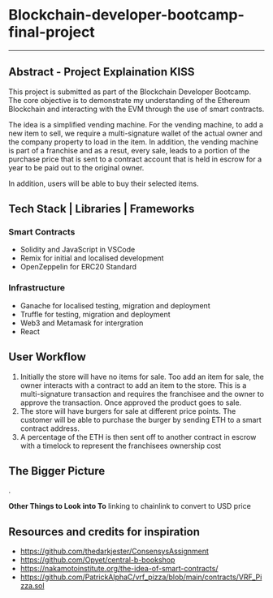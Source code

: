 # Blockchain-developer-bootcamp-final-project
---
## Abstract - Project Explaination KISS
This project is submitted as part of the Blockchain Developer Bootcamp. The core objective is to demonstrate my understanding of the Ethereum Blockchain and interacting with the EVM through the use of smart contracts. 

The idea is a simplified vending machine. For the vending machine, to add a new item to sell, we require a multi-signature wallet of the actual owner and the company property to load in the item. In addition, the vending machine is part of a franchise and as a resut, every sale, leads to a portion of the purchase price that is sent to a contract account that is held in escrow for a year to be paid out to the original owner. 

In addition, users will be able to buy their selected items. 

## Tech Stack | Libraries | Frameworks
### Smart Contracts
- Solidity and JavaScript in VSCode
- Remix for initial and localised development
- OpenZeppelin for ERC20 Standard

### Infrastructure
- Ganache for localised testing, migration and deployment
- Truffle for testing, migration and deployment
- Web3 and Metamask for intergration
- React
  
## User Workflow
1. Initially the store will have no items for sale. Too add an item for sale, the owner interacts with a contract to add an item to the store. This is a multi-signature transaction and requires the franchisee and the owner to approve the transaction. Once approved the product goes to sale. 
2. The store will have burgers for sale at different price points. The customer will be able to purchase the burger by sending ETH to a smart contract address. 
3. A percentage of the ETH is then sent off to another contract in escrow with a timelock to represent the franchisees ownership cost


## The Bigger Picture
. 

**Other Things to Look into To**
linking to chainlink to convert to USD price

## Resources and credits for inspiration
- https://github.com/thedarkjester/ConsensysAssignment
- https://github.com/Opyet/central-b-bookshop
- https://nakamotoinstitute.org/the-idea-of-smart-contracts/
- https://github.com/PatrickAlphaC/vrf_pizza/blob/main/contracts/VRF_Pizza.sol
